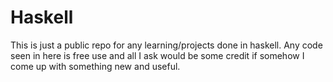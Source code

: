 # Haskell
This is just a public repo for any learning/projects done in haskell. Any code seen in here is free use and all I ask would be some credit if somehow I come up with something new and useful.